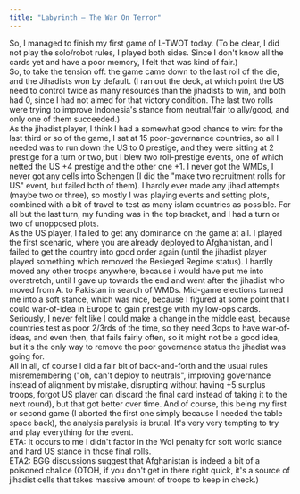 ```yaml
---
title: "Labyrinth – The War On Terror"
---
```


<p>So, I managed to finish my first game of L-TWOT today. (To be clear, I did not play the solo/robot rules, I played both sides. Since I don't know all the cards yet and have a poor memory, I felt that was kind of fair.)
<br/>
So, to take the tension off: the game came down to the last roll of the die, and the Jihadists won by default. (I ran out the deck, at which point the US need to control twice as many resources than the jihadists to win, and both had 0, since I had not aimed for that victory condition. The last two rolls were trying to improve Indonesia's stance from neutral/fair to ally/good, and only one of them succeeded.)
<br/>
As the jihadist player, I think I had a somewhat good chance to win: for the last third or so of the game, I sat at 15 poor-governance countries, so all I needed was to run down the US to 0 prestige, and they were sitting at 2 prestige for a turn or two, but I blew two roll-prestige events, one of which netted the US +4 prestige and the other one +1. I never got the WMDs, I never got any cells into Schengen (I did the "make two recruitment rolls for US" event, but failed both of them). I hardly ever made any jihad attempts (maybe two or three), so mostly I was playing events and setting plots, combined with a bit of travel to test as many islam countries as possible. For all but the last turn, my funding was in the top bracket, and I had a turn or two of unopposed plots.
<br/>
As the US player, I failed to get any dominance on the game at all. I played the first scenario, where you are already deployed to Afghanistan, and I failed to get the country into good order again (until the jihadist player played something which removed the Besieged Regime status). I hardly moved any other troops anywhere, because i would have put me into overstretch, until I gave up towards the end and went after the jihadist who moved from A. to Pakistan in search of WMDs. Mid-game elections turned me into a soft stance, which was nice, because I figured at some point that I could war-of-idea in Europe to gain prestige with my low-ops cards. Seriously, I never felt like I could make a change in the middle east, because countries test as poor 2/3rds of the time, so they need 3ops to have war-of-ideas, and even then, that fails fairly often, so it might not be a good idea, but it's the only way to remove the poor governance status the jihadist was going for.
<br/>
All in all, of course I did a fair bit of back-and-forth and the usual rules misremembering ("oh, can't deploy to neutrals", improving governance instead of alignment by mistake, disrupting without having +5 surplus troops, forgot US player can discard the final card instead of taking it to the next round), but that got better over time. And of course, this being my first or second game (I aborted the first one simply because I needed the table space back), the analysis paralysis is brutal. It's very very tempting to try and play everything for the event.
<br/>
ETA: It occurs to me I didn't factor in the WoI penalty for soft world stance and hard US stance in those final rolls.
<br/>
ETA2: BGG discussions suggest that Afghanistan is indeed a bit of a poisoned chalice (OTOH, if you don't get in there right quick, it's a source of jihadist cells that takes massive amount of troops to keep in check.)</p>
